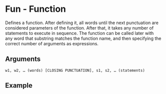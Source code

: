 # Fun - Function

Defines a function. After defining it, all words until the next punctuation are considered parameters of the function. After that, it takes any number of statements to execute in sequence. The function can be called later with any word that substring matches the function name, and then specifying the correct number of arguments as expressions.

## Arguments

```w1, w2, … (words) [CLOSING PUNCTUATION], s1, s2, … (statements)```

## Example
<editor :code='`
Function Example
by Milo Jacobs and Lisa Perfunctory\n
fun factorial man.
	whe par man 1. ret 1..
	ret tim man factorial sub man 1...
was value factorial 5..
pri value.
`' 
:code-wordier="`
Function Example
by Milo Jacobs and Lisa Perfunctory\n
Fun factorial, man!
	When you compare man and one, do a thing. Return one answer!
	Return time, man. Factorials submit, man, one final time...
Was value a factorial or five rats in a trenchcoat?
Print a value, if you want!
`"
output-method='console'></editor>